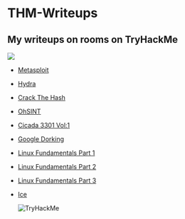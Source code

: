 # THM-Writeups
## My writeups on rooms on TryHackMe

![](https://assets.tryhackme.com/img/THMlogo.png)

- [Metasploit](./Metasploit/Writeup.md)
- [Hydra](./Hydra/Writeup.md)
- [Crack The Hash](./Crack-The-Hash/Writeup.md)
- [OhSINT](./OhSINT/Writeup.md)
- [Cicada 3301 Vol:1](./Cicada-3301-Vol:1/Writeup.md)
- [Google Dorking](./Google-Dorking/Writeup.md)
- [Linux Fundamentals Part 1](./Linux-Fundamentals-Part-1/Writeup.md)
- [Linux Fundamentals Part 2](./Linux-Fundamentals-Part-2/Writeup.md)
- [Linux Fundamentals Part 3](./Linux-Fundamentals-Part-3/Writeup.md)
- [Ice](./Ice/Writeup.md)

  <img src="https://tryhackme-badges.s3.amazonaws.com/ShamalLakshan.png" alt="TryHackMe">

